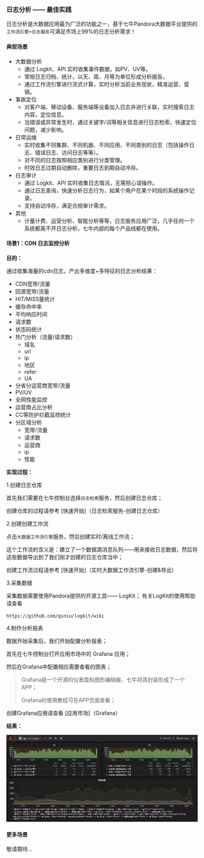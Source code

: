 ### 日志分析 —— 最佳实践

日志分析是大数据应用最为广泛的功能之一，基于七牛Pandora大数据平台提供的`工作流引擎+日志服务`可满足市场上99%的日志分析需求！

#### 典型场景

* 大数据分析
	* 通过 Logkit、API 实时收集事件数据，如PV、UV等。
	* 常规日志归档、统计，以天、周、月等为单位形成分析报告。
	* 通过工作流引擎进行流式计算，实时分析当前业务现状，精准运营、营销。 
* 事故定位
	* 对客户端、移动设备、服务端等设备加入日志并进行关联，实时搜索日志内容，定位信息。
	* 当错误或异常发生时，通过关键字/词等相关信息进行日志检索，快速定位问题，减少影响。
* 日常运维
	* 实时收集不同集群、不同机器、不同应用、不同类别的日志（包括操作日志、错误日志、访问日志等等）。
	* 对不同的日志按照相应类别进行分类管理。
	* 时效日志过期自动删除，重要日志到期自动冷存。 
* 日志审计
	* 通过 Logkit、API 实时收集日志情况，无需担心误操作。
	* 通过日志查询，快速分析日志行为，如某个用户在某个时段的系统操作记录。
	* 支持自动冷存，满足合规审计需求。 
* 其他
	* 计量计费、运营分析、智能分析等等，日志服务应用广泛，几乎任何一个系统都离不开日志分析，七牛内部的每个产品线都在使用。

	
#### 场景1：CDN 日志监控分析

**目的：**

通过收集海量的cdn日志，产出多维度+多特征的日志分析结果：

* CDN宽带/流量
* 回源宽带/流量
* HIT/MISS量统计
* 缓存命中率
* 平均响应时间
* 请求数
* 状态码统计
* 热门分析（流量/请求数）
	* 域名
	* url
	* ip
	* 地区
	* refer
	* UA
* 分省分运营商宽带/流量
* PV/UV
* 全网性能监控
* 运营商占比分析
* CC等防护拦截监控统计
* 分区域分析
	* 宽带/流量
	* 请求数
	* 运营商
	* ip
	* 性能 

**实现过程：**

1.创建日志仓库

首先我们需要在七牛控制台选择`日志检索`服务，然后创建日志仓库；

创建仓库的过程请参考 [快速开始]（日志检索服务-创建日志仓库）

2.创建创建工作流

点击`大数据工作流引擎`服务，然后创建实时/离线工作流；

这个工作流的含义是：建立了一个数据源消息队列——用来接收日志数据，然后将这些数据导出到了我们刚才创建的日志仓库当中；

创建工作流过程请参考 [快速开始]（实时大数据工作流引擎-创建&导出）

3.采集数据

采集数据需要使用Pandora提供的开源工具—— LogKit；
有关LogKit的使用帮助请查看 

`https://github.com/qiniu/logkit/wiki`

4.制作分析报表

数据开始采集后，我们开始配置分析报表；

首先在七牛控制台打开应用市场中的 Grafana 应用；

然后在Grafana中配置相应需要查看的图表；

> Grafana是一个开源的仪表盘和图形编辑器，七牛将其封装形成了一个APP；
> 
> Grafana的使用教程可在APP页面查看；

创建Grafana应用请查看 [应用市场]（Grafana）

**结果：**

![](_media/log4.png)

#### 更多场景

敬请期待...


